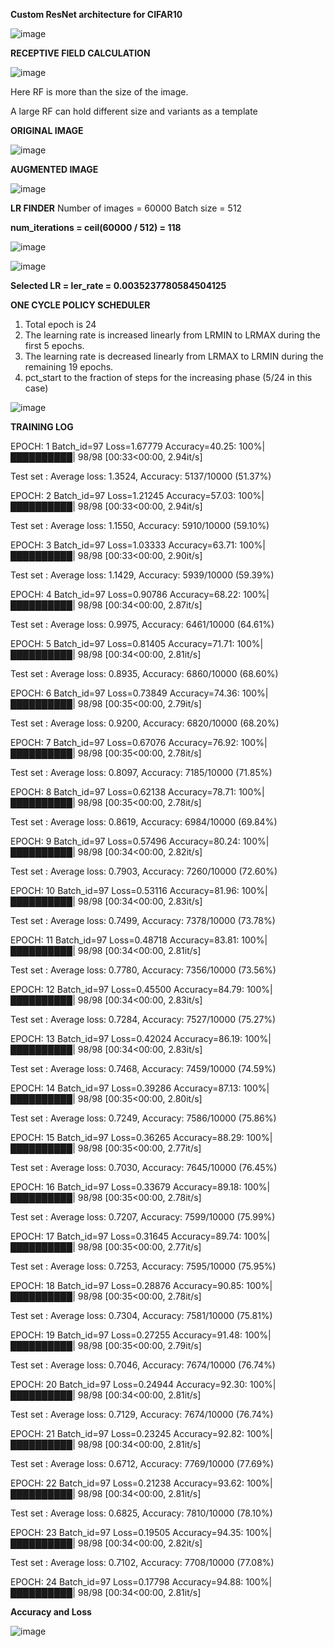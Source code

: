 **Custom ResNet architecture for CIFAR10**

![image](https://user-images.githubusercontent.com/52197131/219818005-1473231b-0651-4f33-bf78-59a13e0b985f.png)


**RECEPTIVE FIELD CALCULATION**


![image](https://user-images.githubusercontent.com/52197131/219817397-d423cf01-8505-4f29-b56f-a22994d312b3.png)

Here RF is more than the size of the image.

A large RF can hold different size and variants as a template


**ORIGINAL IMAGE**

![image](https://user-images.githubusercontent.com/52197131/219788572-1ff666dd-f3f5-4dca-b3f2-c35bf9c6f0ca.png)


**AUGMENTED IMAGE**

![image](https://user-images.githubusercontent.com/52197131/219641403-47e9f844-78e0-4b36-acc4-bdeb9b0c4501.png)




**LR FINDER**
Number of images = 60000
Batch size = 512

**num_iterations = ceil(60000 / 512) = 118**

![image](https://user-images.githubusercontent.com/52197131/219814572-c57b3dc1-e934-44fe-8b39-efa82828cba7.png)


![image](https://user-images.githubusercontent.com/52197131/219640252-9b7beb33-fa6c-4463-8f6f-0d09b7a6c3a3.png)


**Selected LR = ler_rate = 0.0035237780584504125** 




**ONE CYCLE POLICY SCHEDULER**
  
  1. Total epoch is 24
  2. The learning rate is increased linearly from LRMIN to LRMAX during the first 5 epochs.
  3. The learning rate is decreased linearly from LRMAX to LRMIN during the remaining 19 epochs.
  4. pct_start to the fraction of steps for the increasing phase (5/24 in this case)

![image](https://user-images.githubusercontent.com/52197131/219814459-d2067978-ad2b-4986-9ab1-e8018d1f47c8.png)



**TRAINING LOG**



EPOCH: 1
 Batch_id=97 Loss=1.67779 Accuracy=40.25: 100%|██████████| 98/98 [00:33<00:00,  2.94it/s]

 Test set : Average loss: 1.3524, Accuracy: 5137/10000 (51.37%)

EPOCH: 2
Batch_id=97 Loss=1.21245 Accuracy=57.03: 100%|██████████| 98/98 [00:33<00:00,  2.94it/s]

 Test set : Average loss: 1.1550, Accuracy: 5910/10000 (59.10%)

EPOCH: 3
Batch_id=97 Loss=1.03333 Accuracy=63.71: 100%|██████████| 98/98 [00:33<00:00,  2.90it/s]

 Test set : Average loss: 1.1429, Accuracy: 5939/10000 (59.39%)

EPOCH: 4
Batch_id=97 Loss=0.90786 Accuracy=68.22: 100%|██████████| 98/98 [00:34<00:00,  2.87it/s]

 Test set : Average loss: 0.9975, Accuracy: 6461/10000 (64.61%)

EPOCH: 5
Batch_id=97 Loss=0.81405 Accuracy=71.71: 100%|██████████| 98/98 [00:34<00:00,  2.81it/s]

 Test set : Average loss: 0.8935, Accuracy: 6860/10000 (68.60%)

EPOCH: 6
Batch_id=97 Loss=0.73849 Accuracy=74.36: 100%|██████████| 98/98 [00:35<00:00,  2.79it/s]

 Test set : Average loss: 0.9200, Accuracy: 6820/10000 (68.20%)

EPOCH: 7
Batch_id=97 Loss=0.67076 Accuracy=76.92: 100%|██████████| 98/98 [00:35<00:00,  2.78it/s]

 Test set : Average loss: 0.8097, Accuracy: 7185/10000 (71.85%)

EPOCH: 8
Batch_id=97 Loss=0.62138 Accuracy=78.71: 100%|██████████| 98/98 [00:35<00:00,  2.78it/s]

 Test set : Average loss: 0.8619, Accuracy: 6984/10000 (69.84%)

EPOCH: 9
Batch_id=97 Loss=0.57496 Accuracy=80.24: 100%|██████████| 98/98 [00:34<00:00,  2.82it/s]

 Test set : Average loss: 0.7903, Accuracy: 7260/10000 (72.60%)

EPOCH: 10
Batch_id=97 Loss=0.53116 Accuracy=81.96: 100%|██████████| 98/98 [00:34<00:00,  2.83it/s]

 Test set : Average loss: 0.7499, Accuracy: 7378/10000 (73.78%)

EPOCH: 11
Batch_id=97 Loss=0.48718 Accuracy=83.81: 100%|██████████| 98/98 [00:34<00:00,  2.81it/s]

 Test set : Average loss: 0.7780, Accuracy: 7356/10000 (73.56%)

EPOCH: 12
Batch_id=97 Loss=0.45500 Accuracy=84.79: 100%|██████████| 98/98 [00:34<00:00,  2.83it/s]

 Test set : Average loss: 0.7284, Accuracy: 7527/10000 (75.27%)

EPOCH: 13
Batch_id=97 Loss=0.42024 Accuracy=86.19: 100%|██████████| 98/98 [00:34<00:00,  2.83it/s]

 Test set : Average loss: 0.7468, Accuracy: 7459/10000 (74.59%)

EPOCH: 14
Batch_id=97 Loss=0.39286 Accuracy=87.13: 100%|██████████| 98/98 [00:35<00:00,  2.80it/s]

 Test set : Average loss: 0.7249, Accuracy: 7586/10000 (75.86%)

EPOCH: 15
Batch_id=97 Loss=0.36265 Accuracy=88.29: 100%|██████████| 98/98 [00:35<00:00,  2.77it/s]

 Test set : Average loss: 0.7030, Accuracy: 7645/10000 (76.45%)

EPOCH: 16
Batch_id=97 Loss=0.33679 Accuracy=89.18: 100%|██████████| 98/98 [00:35<00:00,  2.78it/s]

 Test set : Average loss: 0.7207, Accuracy: 7599/10000 (75.99%)

EPOCH: 17
Batch_id=97 Loss=0.31645 Accuracy=89.74: 100%|██████████| 98/98 [00:35<00:00,  2.77it/s]

 Test set : Average loss: 0.7253, Accuracy: 7595/10000 (75.95%)

EPOCH: 18
Batch_id=97 Loss=0.28876 Accuracy=90.85: 100%|██████████| 98/98 [00:35<00:00,  2.78it/s]

 Test set : Average loss: 0.7304, Accuracy: 7581/10000 (75.81%)

EPOCH: 19
Batch_id=97 Loss=0.27255 Accuracy=91.48: 100%|██████████| 98/98 [00:35<00:00,  2.79it/s]

 Test set : Average loss: 0.7046, Accuracy: 7674/10000 (76.74%)

EPOCH: 20
Batch_id=97 Loss=0.24944 Accuracy=92.30: 100%|██████████| 98/98 [00:34<00:00,  2.81it/s]

 Test set : Average loss: 0.7129, Accuracy: 7674/10000 (76.74%)

EPOCH: 21
Batch_id=97 Loss=0.23245 Accuracy=92.82: 100%|██████████| 98/98 [00:34<00:00,  2.81it/s]

 Test set : Average loss: 0.6712, Accuracy: 7769/10000 (77.69%)

EPOCH: 22
Batch_id=97 Loss=0.21238 Accuracy=93.62: 100%|██████████| 98/98 [00:34<00:00,  2.81it/s]

 Test set : Average loss: 0.6825, Accuracy: 7810/10000 (78.10%)

EPOCH: 23
Batch_id=97 Loss=0.19505 Accuracy=94.35: 100%|██████████| 98/98 [00:34<00:00,  2.82it/s]

 Test set : Average loss: 0.7102, Accuracy: 7708/10000 (77.08%)

EPOCH: 24
Batch_id=97 Loss=0.17798 Accuracy=94.88: 100%|██████████| 98/98 [00:34<00:00,  2.81it/s]


 
 **Accuracy and Loss**
 
 ![image](https://user-images.githubusercontent.com/52197131/219813542-83bdc314-1792-4a82-b12f-c1c20aee8f1e.png)



